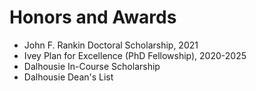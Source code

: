 Honors and Awards
======
* John F. Rankin Doctoral Scholarship, 2021
* Ivey Plan for Excellence (PhD Fellowship), 2020-2025
* Dalhousie In-Course Scholarship
* Dalhousie Dean's List
